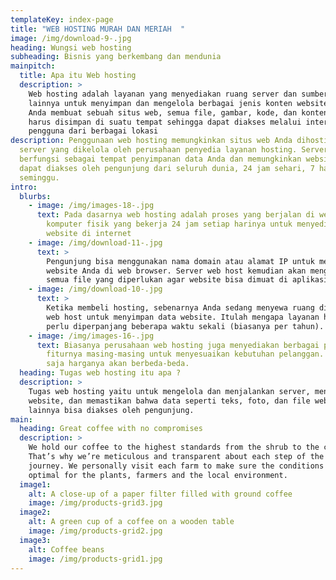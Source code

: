 ```yaml
---
templateKey: index-page
title: "WEB HOSTING MURAH DAN MERIAH  "
image: /img/download-9-.jpg
heading: Wungsi web hosting
subheading: Bisnis yang berkembang dan mendunia
mainpitch:
  title: Apa itu Web hosting
  description: >
    Web hosting adalah layanan yang menyediakan ruang server dan sumber daya
    lainnya untuk menyimpan dan mengelola berbagai jenis konten website. Ketika
    Anda membuat sebuah situs web, semua file, gambar, kode, dan konten lainnya
    harus disimpan di suatu tempat sehingga dapat diakses melalui internet oleh
    pengguna dari berbagai lokasi
description: Penggunaan web hosting memungkinkan situs web Anda dihosting pada
  server yang dikelola oleh perusahaan penyedia layanan hosting. Server ini
  berfungsi sebagai tempat penyimpanan data Anda dan memungkinkan website Anda
  dapat diakses oleh pengunjung dari seluruh dunia, 24 jam sehari, 7 hari
  seminggu.
intro:
  blurbs:
    - image: /img/images-18-.jpg
      text: Pada dasarnya web hosting adalah proses yang berjalan di web server, yaitu
        komputer fisik yang bekerja 24 jam setiap harinya untuk menyediakan
        website di internet
    - image: /img/download-11-.jpg
      text: >
        Pengunjung bisa menggunakan nama domain atau alamat IP untuk membuka
        website Anda di web browser. Server web host kemudian akan mengirimkan
        semua file yang diperlukan agar website bisa dimuat di aplikasi tersebut
    - image: /img/download-10-.jpg
      text: >
        Ketika membeli hosting, sebenarnya Anda sedang menyewa ruang di server
        web host untuk menyimpan data website. Itulah mengapa layanan hosting
        perlu diperpanjang beberapa waktu sekali (biasanya per tahun).
    - image: /img/images-16-.jpg
      text: Biasanya perusahaan web hosting juga menyediakan berbagai paket dengan
        fiturnya masing-masing untuk menyesuaikan kebutuhan pelanggan. Tentu
        saja harganya akan berbeda-beda.
  heading: Tugas web hosting itu apa ?
  description: >
    Tugas web hosting yaitu untuk mengelola dan menjalankan server, mengamankan
    website, dan memastikan bahwa data seperti teks, foto, dan file website
    lainnya bisa diakses oleh pengunjung.
main:
  heading: Great coffee with no compromises
  description: >
    We hold our coffee to the highest standards from the shrub to the cup.
    That’s why we’re meticulous and transparent about each step of the coffee’s
    journey. We personally visit each farm to make sure the conditions are
    optimal for the plants, farmers and the local environment.
  image1:
    alt: A close-up of a paper filter filled with ground coffee
    image: /img/products-grid3.jpg
  image2:
    alt: A green cup of a coffee on a wooden table
    image: /img/products-grid2.jpg
  image3:
    alt: Coffee beans
    image: /img/products-grid1.jpg
---
```

